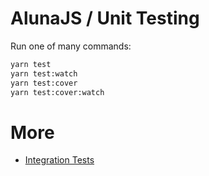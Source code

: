 # AlunaJS / Unit Testing

Run one of many commands:

```bash
yarn test
yarn test:watch
yarn test:cover
yarn test:cover:watch
```

# More
 - [Integration Tests](https://github.com/alunacrypto/alunajs)
